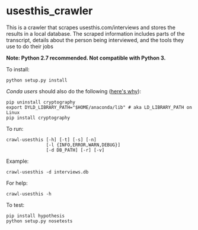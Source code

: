 # usesthis_crawler

This is a crawler that scrapes usesthis.com/interviews and stores the results in a local database. The scraped information includes parts of the transcript, details about the person being interviewed, and the tools they use to do their jobs

**Note: Python 2.7 recommended. Not compatible with Python 3.**

To install:

    python setup.py install

*Conda users* should also do the following ([here's why](https://cryptography.io/en/latest/installation/#building-cryptography-with-conda)):

    pip uninstall cryptography
    export DYLD_LIBRARY_PATH="$HOME/anaconda/lib" # aka LD_LIBRARY_PATH on Linux
    pip install cryptography


To run:

    crawl-usesthis [-h] [-t] [-s] [-n]
                   [-l {INFO,ERROR,WARN,DEBUG}]
                   [-d DB_PATH] [-r] [-v]

Example:

    crawl-usesthis -d interviews.db


For help:

    crawl-usesthis -h


To test:

    pip install hypothesis
    python setup.py nosetests

